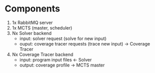# Components

1. 1x RabbitMQ server
2. 1x MCTS (master, scheduler)
3. Nx Solver backend
    - input: solver request (solve for new input)
    - ouput: coverage tracer requests (trace new input) -> Coverage Tracer
4. Nx Coverage Tracer backend
    - input: program input files <- Solver
    - output: coverage profile -> MCTS master

